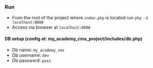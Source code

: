 ### Run
- From the root of the project where `index.php` is located run `php -S localhost:8000`
- Access via browser at `localhost:8000`

#### DB setup (config at: my_academy_cms_project/includes/db.php)
- Db name:  `my_academy_cms`
- Db username: `dev`
- Db password: `pass`
